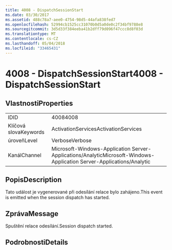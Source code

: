 ```yaml
---
title: 4008 - DispatchSessionStart
ms.date: 03/30/2017
ms.assetid: 488c78a7-aee0-4754-98d5-44afa838fed7
ms.openlocfilehash: 52994cb1525cc31070b0d5a0de0c2f34bf9788e8
ms.sourcegitcommit: 3d5d33f384eeba41b2dff79d096f47ccc8d8f03d
ms.translationtype: MT
ms.contentlocale: cs-CZ
ms.lasthandoff: 05/04/2018
ms.locfileid: "33465431"
---
```

# <a name="4008---dispatchsessionstart"></a><span data-ttu-id="d5233-102">4008 - DispatchSessionStart</span><span class="sxs-lookup"><span data-stu-id="d5233-102">4008 - DispatchSessionStart</span></span>
## <a name="properties"></a><span data-ttu-id="d5233-103">Vlastnosti</span><span class="sxs-lookup"><span data-stu-id="d5233-103">Properties</span></span>  
  
|||  
|-|-|  
|<span data-ttu-id="d5233-104">ID</span><span class="sxs-lookup"><span data-stu-id="d5233-104">ID</span></span>|<span data-ttu-id="d5233-105">4008</span><span class="sxs-lookup"><span data-stu-id="d5233-105">4008</span></span>|  
|<span data-ttu-id="d5233-106">Klíčová slova</span><span class="sxs-lookup"><span data-stu-id="d5233-106">Keywords</span></span>|<span data-ttu-id="d5233-107">ActivationServices</span><span class="sxs-lookup"><span data-stu-id="d5233-107">ActivationServices</span></span>|  
|<span data-ttu-id="d5233-108">úroveň</span><span class="sxs-lookup"><span data-stu-id="d5233-108">Level</span></span>|<span data-ttu-id="d5233-109">Verbose</span><span class="sxs-lookup"><span data-stu-id="d5233-109">Verbose</span></span>|  
|<span data-ttu-id="d5233-110">Kanál</span><span class="sxs-lookup"><span data-stu-id="d5233-110">Channel</span></span>|<span data-ttu-id="d5233-111">Microsoft-Windows-Application Server-Applications/Analytic</span><span class="sxs-lookup"><span data-stu-id="d5233-111">Microsoft-Windows-Application Server-Applications/Analytic</span></span>|  
  
## <a name="description"></a><span data-ttu-id="d5233-112">Popis</span><span class="sxs-lookup"><span data-stu-id="d5233-112">Description</span></span>  
 <span data-ttu-id="d5233-113">Tato událost je vygenerované při odesílání relace bylo zahájeno.</span><span class="sxs-lookup"><span data-stu-id="d5233-113">This event is emitted when the session dispatch has started.</span></span>  
  
## <a name="message"></a><span data-ttu-id="d5233-114">Zpráva</span><span class="sxs-lookup"><span data-stu-id="d5233-114">Message</span></span>  
 <span data-ttu-id="d5233-115">Spuštění relace odesílání.</span><span class="sxs-lookup"><span data-stu-id="d5233-115">Session dispatch started.</span></span>  
  
## <a name="details"></a><span data-ttu-id="d5233-116">Podrobnosti</span><span class="sxs-lookup"><span data-stu-id="d5233-116">Details</span></span>
